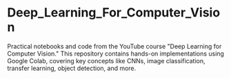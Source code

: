 # Deep_Learning_For_Computer_Vision
Practical notebooks and code from the YouTube course "Deep Learning for Computer Vision." This repository contains hands-on implementations using Google Colab, covering key concepts like CNNs, image classification, transfer learning, object detection, and more.
